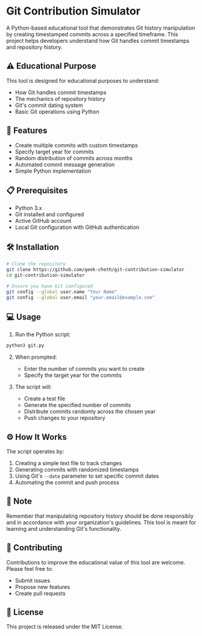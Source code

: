 # Git Contribution Simulator

A Python-based educational tool that demonstrates Git history manipulation by creating timestamped commits across a specified timeframe. This project helps developers understand how Git handles commit timestamps and repository history.

## ⚠️ Educational Purpose

This tool is designed for educational purposes to understand:
- How Git handles commit timestamps
- The mechanics of repository history
- Git's commit dating system
- Basic Git operations using Python

## 🚀 Features

- Create multiple commits with custom timestamps
- Specify target year for commits
- Random distribution of commits across months
- Automated commit message generation
- Simple Python implementation

## 📋 Prerequisites

- Python 3.x
- Git installed and configured
- Active GitHub account
- Local Git configuration with GitHub authentication

## 🛠️ Installation

```bash
# Clone the repository
git clone https://github.com/geek-cheth/git-contribution-simulator
cd git-contribution-simulator

# Ensure you have Git configured
git config --global user.name "Your Name"
git config --global user.email "your.email@example.com"
```

## 💻 Usage

1. Run the Python script:
```bash
python3 git.py
```

2. When prompted:
   - Enter the number of commits you want to create
   - Specify the target year for the commits

3. The script will:
   - Create a test file
   - Generate the specified number of commits
   - Distribute commits randomly across the chosen year
   - Push changes to your repository

## ⚙️ How It Works

The script operates by:
1. Creating a simple text file to track changes
2. Generating commits with randomized timestamps
3. Using Git's `--date` parameter to set specific commit dates
4. Automating the commit and push process

## 📝 Note

Remember that manipulating repository history should be done responsibly and in accordance with your organization's guidelines. This tool is meant for learning and understanding Git's functionality.

## 🤝 Contributing

Contributions to improve the educational value of this tool are welcome. Please feel free to:
- Submit issues
- Propose new features
- Create pull requests

## 📜 License

This project is released under the MIT License.

